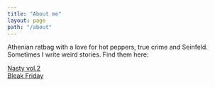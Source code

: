 ```yaml
---
title: "About me"
layout: page
path: "/about"
---
```


Athenian ratbag with a love for hot peppers, true crime and Seinfeld. Sometimes I write weird stories.
Find them here:

[Nasty vol.2](https://www.kingshotpress.com/shop/nasty-vol-2)</br>
[Bleak Friday](https://www.kingshotpress.com/shop/bleak-friday)